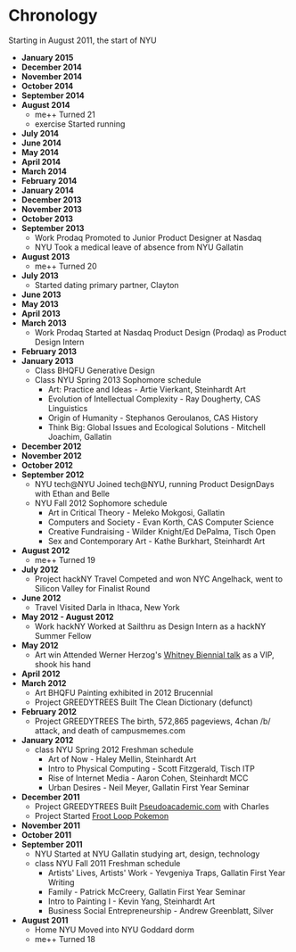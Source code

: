 
# Chronology

Starting in August 2011, the start of NYU

* **January 2015** 
* **December 2014**
* **November 2014**
* **October 2014**
* **September 2014**
* **August 2014**
	* <span class="chrono__entry bday">me++</span> Turned 21
	* <span class="chrono__entry exercise">exercise</span> Started running
* **July 2014**
* **June 2014**
* **May 2014**
* **April 2014**
* **March 2014**
* **February 2014**
* **January 2014**
* **December 2013**
* **November 2013**
* **October 2013**
* **September 2013**
	* <span class="chrono__entry work">Work</span> <span class="chrono__entry prodaq">Prodaq</span> Promoted to Junior Product Designer at Nasdaq
	* <span class="chrono__entry NYU">NYU</span> Took a medical leave of absence from NYU Gallatin
* **August 2013**
	* <span class="chrono__entry bday">me++</span> Turned 20
* **July 2013**
	* Started dating primary partner, Clayton
* **June 2013**
* **May 2013**
* **April 2013**
* **March 2013**
	* <span class="chrono__entry work">Work</span> <span class="chrono__entry prodaq">Prodaq</span> Started at Nasdaq Product Design (Prodaq) as Product Design Intern
* **February 2013**
* **January 2013**
	* <span class="chrono__entry class">Class</span> <span class="chrono__entry bhqfu">BHQFU</span> Generative Design
	* <span class="chrono__entry class">Class</span> <span class="chrono__entry NYU">NYU</span> Spring 2013 Sophomore schedule
		* Art: Practice and Ideas - Artie Vierkant, Steinhardt Art
		* Evolution of Intellectual Complexity - Ray Dougherty, CAS Linguistics
		* Origin of Humanity - Stephanos Geroulanos, CAS History
		* Think Big: Global Issues and Ecological Solutions - Mitchell Joachim, Gallatin
* **December 2012**
* **November 2012**
* **October 2012**
* **September 2012**
	* <span class="chrono__entry NYU">NYU</span> <span class="chrono__entry tnyu">tech@NYU</span> Joined tech@NYU, running Product DesignDays with Ethan and Belle
	* <span class="chrono__entry NYU">NYU</span> Fall 2012 Sophomore schedule
		* Art in Critical Theory - Meleko Mokgosi, Gallatin
		* Computers and Society - Evan Korth, CAS Computer Science
		* Creative Fundraising - Wilder Knight/Ed DePalma, Tisch Open
		* Sex and Contemporary Art - Kathe Burkhart, Steinhardt Art
* **August 2012**
	* <span class="chrono__entry bday">me++</span> Turned 19
* **July 2012**
	* <span class="chrono__entry project">Project</span> <span class="chrono__entry hackNY">hackNY</span> <span class="chrono__entry travel">Travel</span> Competed and won NYC Angelhack, went to Silicon Valley for Finalist Round
* **June 2012**
	* <span class="chrono__entry travel">Travel</span> Visited Darla in Ithaca, New York
* **May 2012 - August 2012**
	* <span class="chrono__entry work">Work</span> <span class="chrono__entry hackNY">hackNY</span> Worked at Sailthru as Design Intern as a hackNY Summer Fellow
* **May 2012**
	* <span class="chrono__entry art">Art</span> <span class="chrono__entry win">win</span> Attended Werner Herzog's [Whitney Biennial talk](http://whitney.org/Exhibitions/2012Biennial/WernerHerzog) as a VIP, shook his hand
* **April 2012**
* **March 2012**
	* <span class="chrono__entry art">Art</span> <span class="chrono__entry bhqfu">BHQFU</span> Painting exhibited in 2012 Brucennial
	* <span class="chrono__entry project">Project</span> <span class="chrono__entry GREEDYTREES">GREEDYTREES</span> Built The Clean Dictionary (defunct)
* **February 2012**
	* <span class="chrono__entry project">Project</span> <span class="chrono__entry GREEDYTREES">GREEDYTREES</span> The birth, 572,865 pageviews, 4chan /b/ attack, and death of campusmemes.com
* **January 2012**
	* <span class="chrono__entry class">class</span> <span class="chrono__entry NYU">NYU</span> Spring 2012 Freshman schedule
		* Art of Now - Haley Mellin, Steinhardt Art
		* Intro to Physical Computing - Scott Fitzgerald, Tisch ITP
		* Rise of Internet Media - Aaron Cohen, Steinhardt MCC
		* Urban Desires - Neil Meyer, Gallatin First Year Seminar
* **December 2011**
	* <span class="chrono__entry project">Project</span> <span class="chrono__entry GREEDYTREES">GREEDYTREES</span> Built [Pseudoacademic.com](http://pseudoacademic.com/) with Charles
	* <span class="chrono__entry project">Project</span> Started [Froot Loop Pokemon](http://frootlooppokemon.tumblr.com/)
* **November 2011**
* **October 2011**
* **September 2011** 
	* <span class="chrono__entry NYU">NYU</span> Started at NYU Gallatin studying art, design, technology
	* <span class="chrono__entry class">class</span> <span class="chrono__entry NYU">NYU</span> Fall 2011 Freshman schedule
		* Artists' Lives, Artists' Work - Yevgeniya Traps, Gallatin First Year Writing
		* Family - Patrick McCreery, Gallatin First Year Seminar
		* Intro to Painting I - Kevin Yang, Steinhardt Art
		* <span class="chrono__entry business">Business</span> Social Entrepreneurship - Andrew Greenblatt, Silver
* **August 2011**
	* <span class="chrono__entry home">Home</span> <span class="chrono__entry NYU">NYU</span> Moved into NYU Goddard dorm
	* <span class="chrono__entry bday">me++</span> Turned 18